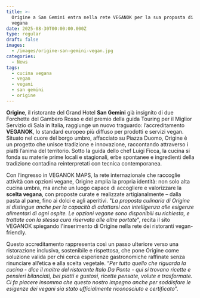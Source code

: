 ```yaml
---
title: >-
  Origine a San Gemini entra nella rete VEGANOK per la sua proposta di cucina
  vegana 
date: 2025-08-30T00:00:00.000Z
type: regular
draft: false
images:
  - /images/origine-san-gemini-vegan.jpg
categories:
  - News
tags:
  - cucina vegana
  - vegan
  - vegani
  - san gemini
  - origine
---
```


**Origine**, il ristorante del Grand Hotel **San Gemini** già insignito di due Forchette del Gambero Rosso e del premio della guida Touring per il Miglior Servizio di Sala in Italia, raggiunge un nuovo traguardo: l’accreditamento **VEGANOK**, lo standard europeo più diffuso per prodotti e servizi vegan. Situato nel cuore del borgo umbro, affacciato su Piazza Duomo, Origine è un progetto che unisce tradizione e innovazione, raccontando attraverso i piatti l’anima del territorio. Sotto la guida dello chef Luigi Ficca, la cucina si fonda su materie prime locali e stagionali, erbe spontanee e ingredienti della tradizione contadina reinterpretati con tecnica contemporanea.

Con l’ingresso in VEGANOK MAPS, la rete internazionale che raccoglie attività con opzioni vegane, Origine amplia la propria identità: non solo alta cucina umbra, ma anche un luogo capace di accogliere e valorizzare la **scelta vegana**, con proposte curate e realizzate artigianalmente – dalla pasta al pane, fino ai dolci e agli aperitivi. "*La proposta culinaria di Origine si distingue anche per la capacità di adattarsi con intelligenza alle esigenze alimentari di ogni ospite. Le opzioni vegane sono disponibili su richiesta, e trattate con la stessa cura riservata alle altre portate*", recita il sito VEGANOK spiegando l'inserimento di Origine nella rete dei ristoranti vegan-friendly.

Questo accreditamento rappresenta così un passo ulteriore verso una ristorazione inclusiva, sostenibile e rispettosa, che pone Origine come soluzione valida per chi cerca esperienze gastronomiche raffinate senza rinunciare all’etica e alla scelta vegetale. “*Per tutto quello che riguarda la cucina - dice il maitre del ristorante Italo Da Ponte - qui si trovano ricette e pensieri bilanciati, bei piatti e gustosi, ricette pensate, volute e trasformate. Ci fa piacere insomma che questo nostro impegno anche per soddisfare le esigenze dei vegani sia stato ufficialmente riconosciuto e certificato*”.
